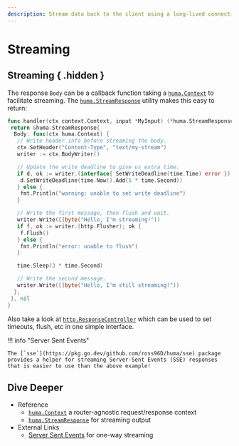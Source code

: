 ```yaml
---
description: Stream data back to the client using a long-lived connection to support things like Server Sent Events.
---
```


# Streaming

## Streaming { .hidden }

The response `Body` can be a callback function taking a [`huma.Context`](https://pkg.go.dev/github.com/ross96D/huma#Context) to facilitate streaming. The [`huma.StreamResponse`](https://pkg.go.dev/github.com/ross96D/huma#StreamResponse) utility makes this easy to return:

```go title="code.go"
func handler(ctx context.Context, input *MyInput) (*huma.StreamResponse, error) {
 return &huma.StreamResponse{
  Body: func(ctx huma.Context) {
   // Write header info before streaming the body.
   ctx.SetHeader("Content-Type", "text/my-stream")
   writer := ctx.BodyWriter()

   // Update the write deadline to give us extra time.
   if d, ok := writer.(interface{ SetWriteDeadline(time.Time) error }); ok {
    d.SetWriteDeadline(time.Now().Add(5 * time.Second))
   } else {
    fmt.Println("warning: unable to set write deadline")
   }

   // Write the first message, then flush and wait.
   writer.Write([]byte("Hello, I'm streaming!"))
   if f, ok := writer.(http.Flusher); ok {
    f.Flush()
   } else {
    fmt.Println("error: unable to flush")
   }

   time.Sleep(3 * time.Second)

   // Write the second message.
   writer.Write([]byte("Hello, I'm still streaming!"))
  },
 }, nil
}
```

Also take a look at [`http.ResponseController`](https://pkg.go.dev/net/http#ResponseController) which can be used to set timeouts, flush, etc in one simple interface.

!!! info "Server Sent Events"

    The [`sse`](https://pkg.go.dev/github.com/ross96D/huma/sse) package provides a helper for streaming Server-Sent Events (SSE) responses that is easier to use than the above example!

## Dive Deeper

- Reference
  - [`huma.Context`](https://pkg.go.dev/github.com/ross96D/huma#Context) a router-agnostic request/response context
  - [`huma.StreamResponse`](https://pkg.go.dev/github.com/ross96D/huma#StreamResponse) for streaming output
- External Links
  - [Server Sent Events](https://developer.mozilla.org/en-US/docs/Web/API/Server-sent_events) for one-way streaming
